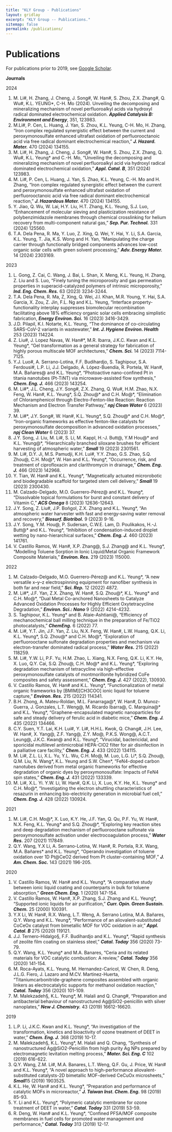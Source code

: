 ```yaml
---
title: "KLY Group - Publications"
layout: gridlay
excerpt: "KLY Group -- Publications."
sitemap: false
permalink: /publications/
---
```



# Publications

For publications prior to 2019, see [Google Scholar](https://scholar.google.com/citations?hl=en&user=2nC9a2cAAAAJ&view_op=list_works&sortby=pubdate). 

<p><strong>Journals</strong></p>

<p>2024</p>
<ol>
<li>M. Li#, H. Zhang, J. Cheng, J. Song#, W. Han#, S. Zhou, Z.X. Zhang#, Q. Wu#, K.L. YEUNG*, C-H. Mo (2024). Unveiling the decomposing and mineralizing mechanism of novel perfluoroalkyl acids via hydroxyl radical dominated electrochemical oxidation. <i><b>Applied Catalysis B: Environment and Energy</b></i>, 351, 123983.</li>
<li>M.Li#, P. Cen, L. Huang, J. Yan, S. Zhou, K.L. Yeung, C-H. Mo, H. Zhang, “Iron complex regulated synergistic effect between the current and peroxymonosulfate enhanced ultrafast oxidation of perfluorooctanoic acid via free radical dominant electrochemical reaction,” <i><b>J. Hazard. Mater.</b></i> 470 (2024) 134155. </li>
<li>M. Li#, H. Zhang, J. Cheng, J. Song#, W. Han#, S. Zhou, Z.X. Zhang, Q. Wu#, K.L. Yeung* and C.-H. Mo, “Unveiling the decomposing and mineralizing mechanism of novel perfluoroalkyl acid via hydroxyl radical dominated electrochemical oxidation,” <i><b>Appl. Catal. B</b></i>, 351 (2024) 123983.</li>
<li>M. Li#, P. Cen, L. Huang, J. Yan, S. Zhao, K.L. Yeung, C.-H. Mo and H. Zhang, “Iron complex regulated synergistic effect between the current and peroxymonosulfate enhanced ultrafast oxidation of perfluorooctanoic acid via free radical dominant electrochemical reaction,” <i><b>J. Hazardous Mater.</b></i> 470 (2024) 134155.</li>
<li>Y. Jiao, Q. Wu, W. Lai, H.Y. Liu, H.T. Zhang, K.L. Yeung, S.J. Luo, “Enhancement of molecular sieving and plasticization resistance of polybenzimidazole membranes through chemical crosslinking for helium recovery from multi-component natural gas,” <i><b>Sep. Pur. Technol.</b></i> 331 (2024) 125560.</li>
<li>T.A. Dela Pena, R. Ma, Y. Luo, Z. Xing, Q. Wei, Y. Hai, Y. Li, S.A. Garcia, K.L. Yeung, T. Jia, K.S. Wong and H. Yan, “Manipulating the charge carrier through functionally bridged components advances low-cost organic solar cells with green solvent processing,” <i><b>Adv. Energy Mater.</b></i> 14 (2024) 2303169.</li>
</ol>

<p>2023</p>
<ol>
<li>L. Gong, Z. Cai, C. Wang, J. Bai, L. Shan, X. Meng, K.L. Yeung, H. Zhang, Z. Liu and S. Luo, “Finely tuning the microporosity and gas permeation properties in superacid-catalyzed polymers of intrinsic microporosity,” <i><b>Ind. Eng. Chem. Res.</b></i> 63 (2023) 3234-3244.</li>
<li>T.A. Dela Pena, R. Ma, Z, Xing, Q. Wei, J.I. Khan, M.R. Young, Y. Hai, S.A. Garcia, X. Zou, Z. Jin, F.L. Ng and K.L. Yeung, “Interface property-functionality interplay suppresses biomolecular recombination facilitating above 18% efficiency organic solar cells embracing simplistic fabrication, <i><b>Energy Environ. Sci.</b></i> 16 (2023) 3416-3429.</li>
<li>J.D. Pilapil, K.I. Notarte, K.L. Yeung, “The dominance of co-circulating SARS-CoV-2 variants in wastewater,” <i><b>Int. J. Hygiene Environ. Health</b></i> 253 (2023) 114224.</li>
<li>Z. Liu#, J. Lopez Navas, W. Han#*, M.R. Ibarra, J.K.C. Kwan and K.L. Yeung*, “Gel transformation as a general strategy for fabrication of highly porous multiscale MOF architectures,” <i><b>Chem. Sci.</b></i> 14 (2023) 7114-7125.</li>
<li>Y.J. Luo#, A. Serrano-Lotina, F.F. Budihardjo, S. Taghipour, S.A. Ferdousi#, L.P. Li, J.J. Delgado, Á. López-Buendía, R. Portela, W. Han#, M.A. Bañares@ and K.L. Yeung*, “Photoactive nano-confined Pt in titania nanotubes (Pt-TiNT) via microwave-assisted flow synthesis,” <i><b>Chem. Eng. J.</b></i> 466 (2023) 143254.</li>
<li>M. Li#*, J.L. Cheng, J.Y. Song#, Z.X. Zhang, Q. Wu#, H.M. Zhao, N.X. Feng, W. Han#, K.L. Yeung*, S.Q. Zhou@* and C.H. Mo@*, “Elimination of Chloramphenicol through Electro-Fenton-like Reaction: Reaction Mechanism and Electron Transfer Pathway,” <i><b>npj Clean Water</b></i> 6 (2023) 39.</li>
<li>M. Li#*, J.Y. Song#, W. Han#, K.L. Yeung*, S.Q. Zhou@* and C.H. Mo@*, “Iron-organic frameworks as effective fenton-like catalysts for peroxymonosulfate decomposition in advanced oxidation processes,” <i><b>npj Clean Water</b></i> 6 (2023) 37.</li>
<li>J.Y. Song, J. Liu, M. Li#, S. Li, M. Kappl, H.-J. Butt@, Y.M Hou@* and K.L. Yeung@*, “Hierarchically branched siloxane brushes for efficient harvesting of atmospheric water,” <i><b>Small</b></i> 19 (2023) 2301561.</li>
<li>M. Li#, D.Y. Ji, M.S. Pamudji, K.H. Lui#, Y.Y. Zhao, G.S. Zhao,  S.Q. Zhou@, C.H. Mo@*, W. Han and K.L. Yeung*, “Occurrence, risk, and treatment of ciprofloxacin and clarithromycin in drainage,” <i><b>Chem. Eng. J.</b></i> 466 (2023) 142968.</li>
<li>Y. Tian, W. Han# and K.L. Yeung*, “Magnetically actuated microrobotic and biodegradable scaffold for targeted stem cell delivery,” <i><b>Small</b></i> 19 (2023) 2300430.</li>
<li>M. Calzado-Delgado, M.O. Guerrero-Pérez@ and K.L. Yeung*, “Dissolvable topical formulations for burst and constant delivery of Vitamin C,” <i><b>ACS Omega</b></i> 8 (2023) 12636-12643.</li>
<li>J.Y. Song, Z. Liu#, J.P. Boñgol, Z.X. Zhang and K.L. Yeung*, “An atmospheric water harvester with fast and energy‐saving water removal and recovery,” <i><b>Biosurf. Biotribol.</b></i> 9 (2023) 9-16.</li>
<li>J.Y. Song, Y.M. Hou@, P. Sudersan, C.W.E. Lam, D. Poulikakos, H.-J. Butt@* and K.L. Yeung*, “Inhibition of condensation-induced droplet wetting by nano-hierarchical surfaces,” <i><b>Chem. Eng. J.</b></i> 460 (2023) 141761.</li>
<li>V. Castillo Ramos, W. Han#, X.P. Zhang@, S.J. Zhang@ and K.L. Yeung*, “Modelling Toluene Sorption in Ionic Liquid/Metal Organic Framework Composite Materials,” <i><b>Environ. Res.</b></i> 219 (2023) 115000.</li>
</ol>

<p>2022</p>
<ol>
<li>M. Calzado-Delgado, M.O. Guerrero-Pérez@ and K.L. Yeung*, “A new versatile x–y–z electrospinning equipment for nanofiber synthesis in both far and near field,” <i><b>Sci. Rep.</b></i> 12 (2022) 4872.</li>
<li>M. Li#*, J.F. Yan, Z.X. Zhang, W. Han#, S.Q. Zhou@*, K.L. Yeung* and C.H. Mo@*, “Dual Metal Co-anchored Nanosheets to Catalyze Advanced Oxidation Processes for Highly Efficient Oxytetracycline Degradation,” <i><b>Environ. Sci.: Nano</b></i> 9 (2022) 4214-4232.</li>
<li>S. Taghipour, K.L. Yeung* and B. Ataie-Ashtiani@, “Efficiency of mechanochemical ball milling technique in the preparation of Fe/TiO2 photocatalysts,” <i><b>ChemEng.</b></i> 6 (2022) 77.</li>
<li>M. Li#, Y.T. Jin, J.F. Yan, Z. Liu, N.X. Feng, W. Han#, L.W. Huang, Q.K. Li, K.L. Yeung*, S.Q. Zhou@* and C.H. Mo@*, “Exploration of perfluorooctane sulfonate degradation properties and mechanism via electron-transfer dominated radical process,” <i><b>Water Res.</b></i> 215 (2022) 118259.</li>
<li>M. Li#, Y.W. Li, P.F. Yu, H.M. Zhao, L. Xiang, N.X. Feng, Q.K. Li, K.Y. He, X. Luo, Q.Y. Cai, S.Q. Zhou@, C.H. Mo@* and K.L. Yeung*, “Exploring degradation mechanism of tetracycline via high-effective peroxymonosulfate catalysts of montmorillonite hybridized CoFe composites and safety assessment,” <i><b>Chem. Eng. J.</b></i> 427 (2022), 130930.</li>
<li>V. Castillo Ramos, W. Han# and K.L. Yeung*, “Functionalization of metal organic frameworks by [BMIM][CH3COO] ionic liquid for toluene capture,” <i><b>Environ. Res.</b></i> 215 (2022) 114341.</li>
<li>B.H. Zhong, A. Mateu-Roldan, M.L. Fanarraga@*, W. Han#, D. Munoz-Guerra, J. Gonzales, L.T. Weng@, M. Ricardo Ibarra@, C. Marquina@* and K.L. Yeung*, “Graphene-encapsulated magnetic nanoparticles for safe and steady delivery of ferulic acid in diabetic mice,” <i><b>Chem. Eng. J.</b></i> 435 (2022) 134466.</li>
<li>C.Y. Suen, Y.T. Lai, K.H. Lui#, Y. Li#, H.H.L. Kwok, Q. Chang#, J.H. Lee, W. Han#, X. Yang@, Z.F. Yang@, Z.Y. Mo@, P.K.S. Wong@, A.C.T. Leung@, J.K.C. Kwan@ and K.L. Yeung*, “Virucidal, bactericidal, and sporicidal multilevel antimicrobial HEPA-ClO2 filter for air disinfection in a palliative care facility,” <i><b>Chem. Eng. J.</b></i> 433 (2022) 134115.</li>
<li>M. Li#, Z.L. Li, X.L. Yu, Y.L. Wu, C.H. Mo@, M. Luo, L.G. Li*, S.Q. Zhou@, Q.M. Liu, N. Wang*, K.L. Yeung and S.W. Chen*, “FeN4-doped carbon nanotubes derived from metal organic frameworks for effective degradation of organic dyes by peroxymonosulfate: Impacts of FeN4 spin states,” <i><b>Chem. Eng. J.</b></i> 431 (2022) 133339.</li>
<li>M. Li#, X.L. Yi. Y.W. Li, W. Han#, Q.K. Li, X. Luo, K.Y. He, K.L. Yeung* and C.H. Mo@*, “Investigating the electron shuttling characteristics of resazurin in enhancing bio-electricity generation in microbial fuel cell,” <i><b>Chem. Eng. J.</b></i> 428 (2022) 130924.</li>
</ol>

<p>2021</p>
<ol>
<li>M. Li#, C.H. Mo@*, X. Luo, K.Y. He, J.F. Yan, Q. Qu, P.F. Yu, W. Han#, N.X. Feng, K.L. Yeung* and S.Q. Zhou@*, “Exploring key reaction sites and deep degradation mechanism of perfluorooctane sulfonate via peroxymonosulfate activation under electrocoagulation process,” <i><b>Water Res.</b></i> 207 (2021) 117849.</li>
<li>Q.Y. Wang, Y.X Li, A. Serrano-Lotina, W. Han#, R. Portela, R.X. Wang, M.A. Bañares* and K.L. Yeung*, “Operando investigation of toluene oxidation over 1D Pt@CeO2 derived from Pt cluster-containing MOF,” <i><b>J. Am. Chem. Soc.</b></i> 143 (2021) 196-205.</li>
</ol>

<p>2020</p>
<ol>
<li>V. Castillo Ramos, W. Han# and K.L. Yeung*, “A comparative study between ionic liquid coating and counterparts in bulk for toluene absorption,” <i><b>Green Chem. Eng.</b></i> 1 (2020) 147-154.</li>
<li>V. Castillo Ramos, W. Han#, X.P. Zhang, S.J. Zhang and K.L. Yeung*, “Supported ionic liquids for air purification,” <i><b>Curr. Opin. Green Sustain. Chem.</b></i> 25 (2000) 100391.</li>
<li>Y.X Li, W. Han#, R.X. Wang, L.T. Weng, A. Serrano Lotina, M.A. Bañares, Q.Y. Wang and K.L. Yeung*, “Performance of an aliovalent-substituted CoCeOx catalyst from bimetallic MOF for VOC oxidation in air,” <i><b>Appl. Catal. B</b></i> 275 (2020) 119121.</li>
<li>J.J. Ternero-Hidalgo§, F.F. Budihardjo and K.L. Yeung*, “Rapid synthesis of zeolite film coating on stainless steel,” <i><b>Catal. Today</b></i> 356 (2020) 73-79.</li>
<li>Q.Y. Wang, K.L. Yeung* and M.A. Banares, “Ceria and its related materials for VOC catalytic combustion: A review,” <i><b>Catal. Today</b></i> 356 (2020) 141-154.</li>
<li>M. Roca-Ayats, K.L. Yeung, M. Hernandez-Caricol, W. Chen, R. Deng, J.L.G. Fiero, J. Lazaro and M.CV. Martinez-Huerta, “Titaniumcarbonitride-graphene composites assembled with organic linkers as electrocatalytic supports for methanol oxidation reaction,” <i><b>Catal. Today</b></i> 356 (2020) 101-109. </li>
<li>M. Malekzadeh§, K.L. Yeung*, M. Halali and Q. Chang#, “Preparation and antibacterial behaviour of nanostructured Ag@SiO2-penicillin with silver nanoplates,” <i><b>New J. Chemistry.</b></i> 43 (2019) 16612-16620.</li>
</ol>

<p>2019</p>
<ol>
<li>L.P. Li, J.K.C. Kwan and K.L. Yeung*, “An investigation of the transformation, kinetics and bioactivity of ozone treatment of DEET in water,” <i><b>Chem. Eng. J.</b></i> 368 (2019) 10-17.</li>
<li>M. Malekzadeh§, K.L. Yeung*, M. Halali and Q. Chang, “Synthesis of nanostructured Ag@SiO2-Penicillin from high purity Ag NPs prepared by electromagnetic levitation melting process,” <i><b>Mater. Sci. Eng. C</b></i> 102 (2019) 616-622.</li>
<li>Q.Y. Wang, Z.M. Li#, M.A. Banares, L.T. Weng, Q.F. Gu, J. Price, W. Han# and K.L. Yeung*, “A novel approach to high-performance aliovalent-substituted catalysts-2D bimetallic MOF-derived CeCuOx microsheets,” <i><b>Small</b></i>15 (2019) 1903525.</li>
<li>K.L. He, W. Han# and K.L. Yeung*, “Preparation and performance of catalytic MOFs in microreactor,” <i><b>J. Taiwan Inst. Chem. Eng.</b></i> 98 (2019) 85-93.</li>
<li>Y. Li and K.L. Yeung*, “Polymeric catalytic membrane for ozone treatment of DEET in water,” <i><b>Catal. Today</b></i> 331 (2019) 53-59.</li>
<li>R. Deng, W. Han# and K.L. Yeung*, “Confined PFSA/MOF composite membranes in fuel cells for promoted water management and performance,” <i><b>Catal. Today</b></i> 313 (2019) 12-17.</li>
</ol>

<!-- ## Full List of publications

{% for publi in site.data.publist %}

  {{ publi.title }} <br />
  <em>{{ publi.authors }} </em><br /><a href="{{ publi.link.url }}">{{ publi.link.display }}</a>

{% endfor %} -->

